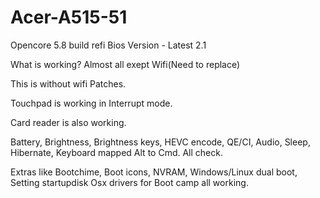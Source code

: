 # Acer-A515-51
Opencore 5.8 build refi
Bios Version - Latest 2.1


What is working? Almost all exept Wifi(Need to replace)


This is without wifi Patches.


Touchpad is working in Interrupt mode.


Card reader is also working.


Battery, Brightness, Brightness keys, HEVC encode, QE/CI, Audio, Sleep, Hibernate, Keyboard mapped Alt to Cmd. All check.


Extras like Bootchime, Boot icons, NVRAM,  Windows/Linux dual boot, Setting startupdisk Osx drivers for Boot camp all working.
